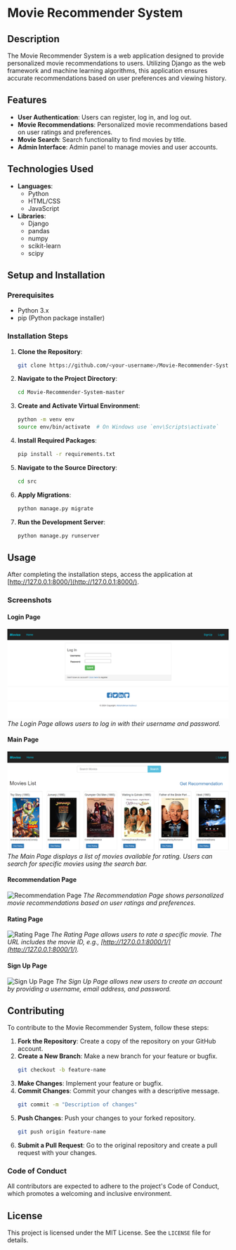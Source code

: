 # Movie Recommender System

## Description
The Movie Recommender System is a web application designed to provide personalized movie recommendations to users. Utilizing Django as the web framework and machine learning algorithms, this application ensures accurate recommendations based on user preferences and viewing history.

## Features
- **User Authentication**: Users can register, log in, and log out.
- **Movie Recommendations**: Personalized movie recommendations based on user ratings and preferences.
- **Movie Search**: Search functionality to find movies by title.
- **Admin Interface**: Admin panel to manage movies and user accounts.

## Technologies Used
- **Languages**:
  - Python
  - HTML/CSS
  - JavaScript
- **Libraries**:
  - Django
  - pandas
  - numpy
  - scikit-learn
  - scipy

## Setup and Installation

### Prerequisites
- Python 3.x
- pip (Python package installer)

### Installation Steps
1. **Clone the Repository**:
    ```bash
    git clone https://github.com/<your-username>/Movie-Recommender-System.git
    ```
2. **Navigate to the Project Directory**:
    ```bash
    cd Movie-Recommender-System-master
    ```
3. **Create and Activate Virtual Environment**:
    ```bash
    python -m venv env
    source env/bin/activate  # On Windows use `env\Scripts\activate`
    ```
4. **Install Required Packages**:
    ```bash
    pip install -r requirements.txt
    ```
5. **Navigate to the Source Directory**:
    ```bash
    cd src
    ```
6. **Apply Migrations**:
    ```bash
    python manage.py migrate
    ```
7. **Run the Development Server**:
    ```bash
    python manage.py runserver
    ```

## Usage
After completing the installation steps, access the application at [http://127.0.0.1:8000/](http://127.0.0.1:8000/).

### Screenshots

#### Login Page
![Login Page](images/the_login_page.png)
*The Login Page allows users to log in with their username and password.*

#### Main Page
![Main Page](images/the_main_web_page.png)
*The Main Page displays a list of movies available for rating. Users can search for specific movies using the search bar.*

#### Recommendation Page
![Recommendation Page](images/the_recommendation_page.png)
*The Recommendation Page shows personalized movie recommendations based on user ratings and preferences.*

#### Rating Page
![Rating Page](images/the_search_movie_with_rating.png)
*The Rating Page allows users to rate a specific movie. The URL includes the movie ID, e.g., [http://127.0.0.1:8000/1/](http://127.0.0.1:8000/1/).*

#### Sign Up Page
![Sign Up Page](images/the_signup_page.png)
*The Sign Up Page allows new users to create an account by providing a username, email address, and password.*

## Contributing
To contribute to the Movie Recommender System, follow these steps:

1. **Fork the Repository**: Create a copy of the repository on your GitHub account.
2. **Create a New Branch**: Make a new branch for your feature or bugfix.
    ```bash
    git checkout -b feature-name
    ```
3. **Make Changes**: Implement your feature or bugfix.
4. **Commit Changes**: Commit your changes with a descriptive message.
    ```bash
    git commit -m "Description of changes"
    ```
5. **Push Changes**: Push your changes to your forked repository.
    ```bash
    git push origin feature-name
    ```
6. **Submit a Pull Request**: Go to the original repository and create a pull request with your changes.

### Code of Conduct
All contributors are expected to adhere to the project's Code of Conduct, which promotes a welcoming and inclusive environment.

## License
This project is licensed under the MIT License. See the `LICENSE` file for details.
